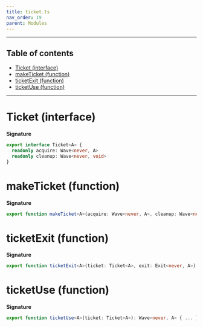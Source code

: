 ```yaml
---
title: ticket.ts
nav_order: 19
parent: Modules
---
```


---

<h2 class="text-delta">Table of contents</h2>

- [Ticket (interface)](#ticket-interface)
- [makeTicket (function)](#maketicket-function)
- [ticketExit (function)](#ticketexit-function)
- [ticketUse (function)](#ticketuse-function)

---

# Ticket (interface)

**Signature**

```ts
export interface Ticket<A> {
  readonly acquire: Wave<never, A>
  readonly cleanup: Wave<never, void>
}
```

# makeTicket (function)

**Signature**

```ts
export function makeTicket<A>(acquire: Wave<never, A>, cleanup: Wave<never, void>): Ticket<A> { ... }
```

# ticketExit (function)

**Signature**

```ts
export function ticketExit<A>(ticket: Ticket<A>, exit: Exit<never, A>): Wave<never, void> { ... }
```

# ticketUse (function)

**Signature**

```ts
export function ticketUse<A>(ticket: Ticket<A>): Wave<never, A> { ... }
```
